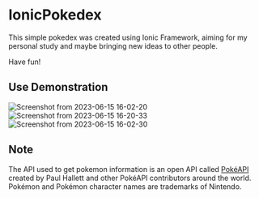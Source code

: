 # IonicPokedex

This simple pokedex was created using Ionic Framework, aiming for my personal study and maybe bringing new ideas to other people.

Have fun!

## Use Demonstration


![Screenshot from 2023-06-15 16-02-20](https://github.com/Lobow/IonicPokedex/assets/26858893/adfc9db4-7c07-4554-8ab5-300e73e61dd6)
![Screenshot from 2023-06-15 16-20-33](https://github.com/Lobow/IonicPokedex/assets/26858893/4c56bdfc-4138-461e-a084-139cf8b9c13a)
![Screenshot from 2023-06-15 16-02-30](https://github.com/Lobow/IonicPokedex/assets/26858893/65c5ab80-255d-4d7f-8cc9-55ba7abcfc29)


## Note

The API used to get pokemon information is an open API called [PokéAPI](https://pokeapi.co/) created by Paul Hallett and other PokéAPI contributors around the world. Pokémon and Pokémon character names are trademarks of Nintendo.

